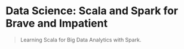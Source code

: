 # Data Science: Scala and Spark for Brave and Impatient

> Learning Scala for Big Data Analytics with Spark.
